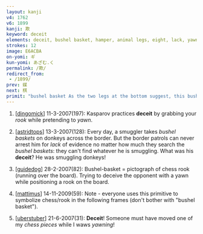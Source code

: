 ```yaml
---
layout: kanji
v4: 1762
v6: 1899
kanji: 欺
keyword: deceit
elements: deceit, bushel basket, hamper, animal legs, eight, lack, yawn
strokes: 12
image: E6ACBA
on-yomi: ギ
kun-yomi: あざむ.く
permalink: /欺/
redirect_from:
 - /1899/
prev: 媒
next: 棋
primit: "bushel basket As the two legs at the bottom suggest, this bushel basket is a large container, standing on the floor. Its first four strokes indicate that it is made of wicker, much like the small wicker basket treated immediately above. To put something inside of the bushel basket, the legs at the bottom are attached to the final horizontal stroke and extended to make a kind of enclosure. [8]"
---
```


1) [<a href="http://kanji.koohii.com/profile/dingomick">dingomick</a>] 11-3-2007(197): Kasparov practices <strong>deceit</strong> by grabbing your <em>rook</em> while pretending to <em>yawn</em>.

2) [<a href="http://kanji.koohii.com/profile/astridtops">astridtops</a>] 13-3-2007(128): Every day, a smuggler takes <em>bushel baskets</em> on donkeys across the border. But the border patrols can never arrest him for <em>lack</em> of evidence no matter how much they search the <em>bushel baskets</em>: they can&#039;t find whatever he is smuggling. What was his<strong> deceit</strong>? He was smuggling donkeys!

3) [<a href="http://kanji.koohii.com/profile/guidedog">guidedog</a>] 28-2-2007(82): Bushel-basket = pictograph of chess rook (running over the board). Trying to deceive the opponent with a yawn while positioning a rook on the board.

4) [<a href="http://kanji.koohii.com/profile/mattimus">mattimus</a>] 14-11-2009(59): Note - everyone uses this primitive to symbolize chess/rook in the following frames (don&#039;t bother with &quot;bushel basket&quot;).

5) [<a href="http://kanji.koohii.com/profile/uberstuber">uberstuber</a>] 21-6-2007(31): <strong>Deceit</strong>! Someone must have moved one of my <em>chess pieces</em> while I waws <em>yawning</em>!

